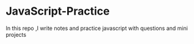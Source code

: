 # JavaScript-Practice
In this repo ,I write notes and practice javascript with questions and mini projects 

